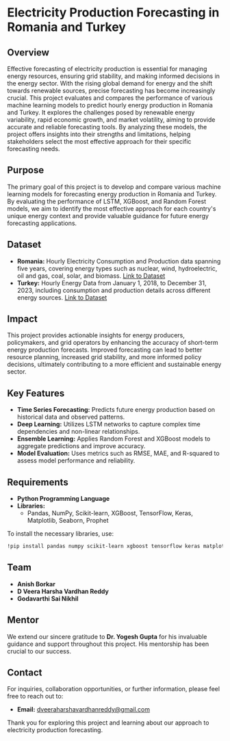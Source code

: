 # Electricity Production Forecasting in Romania and Turkey

## Overview

Effective forecasting of electricity production is essential for managing energy resources, ensuring grid stability, and making informed decisions in the energy sector. With the rising global demand for energy and the shift towards renewable sources, precise forecasting has become increasingly crucial. This project evaluates and compares the performance of various machine learning models to predict hourly energy production in Romania and Turkey. It explores the challenges posed by renewable energy variability, rapid economic growth, and market volatility, aiming to provide accurate and reliable forecasting tools. By analyzing these models, the project offers insights into their strengths and limitations, helping stakeholders select the most effective approach for their specific forecasting needs.

## Purpose

The primary goal of this project is to develop and compare various machine learning models for forecasting energy production in Romania and Turkey. By evaluating the performance of LSTM, XGBoost, and Random Forest models, we aim to identify the most effective approach for each country's unique energy context and provide valuable guidance for future energy forecasting applications.

## Dataset

- **Romania:** Hourly Electricity Consumption and Production data spanning five years, covering energy types such as nuclear, wind, hydroelectric, oil and gas, coal, solar, and biomass. [Link to Dataset](https://www.kaggle.com/datasets/stefancomanita/hourly-electricity-consumption-and-production)
- **Turkey:** Hourly Energy Data from January 1, 2018, to December 31, 2023, including consumption and production details across different energy sources. [Link to Dataset](https://www.kaggle.com/datasets/ahmetzamanis/energy-consumption-and-pricing-trkiye-2018-2023)

## Impact

This project provides actionable insights for energy producers, policymakers, and grid operators by enhancing the accuracy of short-term energy production forecasts. Improved forecasting can lead to better resource planning, increased grid stability, and more informed policy decisions, ultimately contributing to a more efficient and sustainable energy sector.

## Key Features

- **Time Series Forecasting:** Predicts future energy production based on historical data and observed patterns.
- **Deep Learning:** Utilizes LSTM networks to capture complex time dependencies and non-linear relationships.
- **Ensemble Learning:** Applies Random Forest and XGBoost models to aggregate predictions and improve accuracy.
- **Model Evaluation:** Uses metrics such as RMSE, MAE, and R-squared to assess model performance and reliability.

## Requirements

- **Python Programming Language**
- **Libraries:**
  - Pandas, NumPy, Scikit-learn, XGBoost, TensorFlow, Keras, Matplotlib, Seaborn, Prophet

To install the necessary libraries, use:
```bash
!pip install pandas numpy scikit-learn xgboost tensorflow keras matplotlib seaborn prophet
```

## Team

- **Anish Borkar**
- **D Veera Harsha Vardhan Reddy**
- **Godavarthi Sai Nikhil**

## Mentor

We extend our sincere gratitude to **Dr. Yogesh Gupta** for his invaluable guidance and support throughout this project. His mentorship has been crucial to our success.

## Contact

For inquiries, collaboration opportunities, or further information, please feel free to reach out to:

- **Email:** dveeraharshavardhanreddy@gmail.com

Thank you for exploring this project and learning about our approach to electricity production forecasting.
